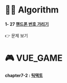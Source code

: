 # 👩‍💻 Algorithm
#### 1- 27 [핸드폰 번호 가리기](https://github.com/gay0ung/Algorithm/blob/master/PROGRAMMERS/LEVEL_01/27_%ED%95%B8%EB%93%9C%ED%8F%B0%20%EB%B2%88%ED%98%B8%20%EA%B0%80%EB%A6%AC%EA%B8%B0.md)
👉 문제 보기

# 🎮 VUE_GAME 
#### chapter7-2 : [틱택토](https://github.com/gay0ung/vue_study/tree/master/%EC%9B%B9%EA%B2%8C%EC%9E%84%20%EB%A7%8C%EB%93%A4%EA%B8%B0/7.%ED%8B%B1%ED%83%9D%ED%86%A0/tic-tac-toe/src) 



